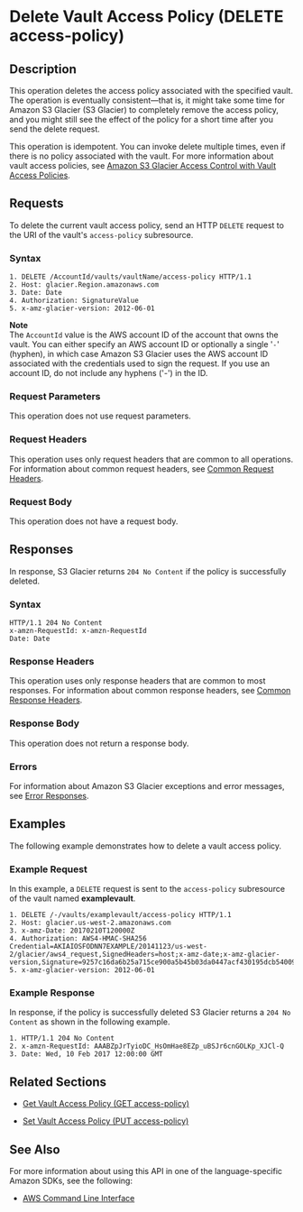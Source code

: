 # Delete Vault Access Policy \(DELETE access\-policy\)<a name="api-DeleteVaultAccessPolicy"></a>

## Description<a name="api-DeleteVaultAccessPolicy-description"></a>

This operation deletes the access policy associated with the specified vault\. The operation is eventually consistent—that is, it might take some time for Amazon S3 Glacier \(S3 Glacier\) to completely remove the access policy, and you might still see the effect of the policy for a short time after you send the delete request\. 

This operation is idempotent\. You can invoke delete multiple times, even if there is no policy associated with the vault\. For more information about vault access policies, see [Amazon S3 Glacier Access Control with Vault Access Policies](vault-access-policy.md)\.

## Requests<a name="api-DeleteVaultAccessPolicy-requests"></a>

To delete the current vault access policy, send an HTTP `DELETE` request to the URI of the vault's `access-policy` subresource\.

### Syntax<a name="api-DeleteVaultAccessPolicy-requests-syntax"></a>

```
1. DELETE /AccountId/vaults/vaultName/access-policy HTTP/1.1
2. Host: glacier.Region.amazonaws.com
3. Date: Date
4. Authorization: SignatureValue
5. x-amz-glacier-version: 2012-06-01
```

 

**Note**  
The `AccountId` value is the AWS account ID of the account that owns the vault\. You can either specify an AWS account ID or optionally a single '`-`' \(hyphen\), in which case Amazon S3 Glacier uses the AWS account ID associated with the credentials used to sign the request\. If you use an account ID, do not include any hyphens \('\-'\) in the ID\.

### Request Parameters<a name="api-DeleteVaultAccessPolicy-requests-parameters"></a>

This operation does not use request parameters\.

### Request Headers<a name="api-DeleteVaultAccessPolicy-requests-headers"></a>

This operation uses only request headers that are common to all operations\. For information about common request headers, see [Common Request Headers](api-common-request-headers.md)\.

### Request Body<a name="api-DeleteVaultAccessPolicy-requests-elements"></a>

This operation does not have a request body\.

## Responses<a name="api-DeleteVaultAccessPolicy-responses"></a>

In response, S3 Glacier returns `204 No Content` if the policy is successfully deleted\.

### Syntax<a name="api-DeleteVaultAccessPolicy-responses-syntax"></a>

```
HTTP/1.1 204 No Content
x-amzn-RequestId: x-amzn-RequestId
Date: Date
```

### Response Headers<a name="api-DeleteVaultAccessPolicy-responses-headers"></a>

This operation uses only response headers that are common to most responses\. For information about common response headers, see [Common Response Headers](api-common-response-headers.md)\.

### Response Body<a name="api-DeleteVaultAccessPolicy-responses-elements"></a>

This operation does not return a response body\.

### Errors<a name="api-DeleteVaultAccessPolicy-responses-errors"></a>

For information about Amazon S3 Glacier exceptions and error messages, see [Error Responses](api-error-responses.md)\.

## Examples<a name="api-DeleteVaultAccessPolicy-examples"></a>

The following example demonstrates how to delete a vault access policy\.

### Example Request<a name="api-DeleteVaultAccessPolicy-example-request"></a>

In this example, a `DELETE` request is sent to the `access-policy` subresource of the vault named **examplevault**\.

```
1. DELETE /-/vaults/examplevault/access-policy HTTP/1.1
2. Host: glacier.us-west-2.amazonaws.com
3. x-amz-Date: 20170210T120000Z
4. Authorization: AWS4-HMAC-SHA256 Credential=AKIAIOSFODNN7EXAMPLE/20141123/us-west-2/glacier/aws4_request,SignedHeaders=host;x-amz-date;x-amz-glacier-version,Signature=9257c16da6b25a715ce900a5b45b03da0447acf430195dcb540091b12966f2a2
5. x-amz-glacier-version: 2012-06-01
```

### Example Response<a name="api-DeleteVaultAccessPolicy-example-response"></a>

In response, if the policy is successfully deleted S3 Glacier returns a `204 No Content` as shown in the following example\.

```
1. HTTP/1.1 204 No Content
2. x-amzn-RequestId: AAABZpJrTyioDC_HsOmHae8EZp_uBSJr6cnGOLKp_XJCl-Q
3. Date: Wed, 10 Feb 2017 12:00:00 GMT
```

## Related Sections<a name="related-sections-DeleteVaultAccessPolicy"></a>

 
+ [Get Vault Access Policy \(GET access\-policy\)](api-GetVaultAccessPolicy.md)

 
+ [Set Vault Access Policy \(PUT access\-policy\)](api-SetVaultAccessPolicy.md)

## See Also<a name="api-DeleteVaultAccessPolicy-SeeAlso"></a>

For more information about using this API in one of the language\-specific Amazon SDKs, see the following:
+  [AWS Command Line Interface](https://docs.aws.amazon.com/cli/latest/reference/glacier/delete-vault-access-policy.html) 